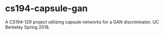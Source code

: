 # cs194-capsule-gan
A CS194-129 project utilizing capsule networks for a GAN discriminator. UC Berkeley Spring 2018.
